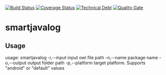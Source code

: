 [![Build Status](https://travis-ci.org/seekerk/smartjavalog.svg?branch=master)](https://travis-ci.org/seekerk/smartjavalog)
[![Coverage Status](https://coveralls.io/repos/github/seekerk/smartjavalog/badge.svg?branch=master)](https://coveralls.io/github/seekerk/smartjavalog?branch=master)
[![Technical Debt](https://sonarcloud.io/api/project_badges/measure?project=com.github.seekerk%3Asmartjavalog&metric=sqale_index)](https://sonarcloud.io/dashboard?id=com.github.seekerk%3Asmartjavalog)
[![Quality Gate](https://sonarcloud.io/api/project_badges/measure?project=com.github.seekerk%3Asmartjavalog&metric=alert_status)](https://sonarcloud.io/dashboard?id=com.github.seekerk%3Asmartjavalog)

# smartjavalog

## Usage
usage: smartjavalog
 -i,--input <arg>      input owl file path
 -n,--name <arg>       package name
 -o,--output <arg>     output folder path
 -p,--platform <arg>   target platform. Supports "android" or "default"
                       values
